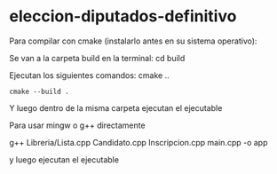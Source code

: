 # eleccion-diputados-definitivo

Para compilar con cmake (instalarlo antes en su sistema operativo):

Se van a la carpeta build en la terminal:
	cd build

Ejecutan los siguientes comandos:
	cmake .. 

    cmake --build .

Y luego dentro de la misma carpeta ejecutan el ejecutable

Para usar mingw o g++ directamente

g++ Libreria/Lista.cpp Candidato.cpp Inscripcion.cpp main.cpp -o app

y luego ejecutan el ejecutable
